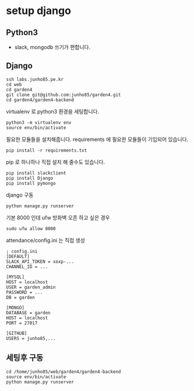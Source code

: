 # setup django

## Python3
* slack, mongodb 쓰기가 편합니다.

## Django
```
ssh labs.junho85.pe.kr
cd web
cd garden4
git clone git@github.com:junho85/garden4.git
cd garden4/garden4-backend
```

virtualenv 로 python3 환경을 세팅합니다.
```
python3 -m virtualenv env
source env/bin/activate
```

필요한 모듈들을 설치해줍니다. requirements 에 필요한 모듈들이 기입되어 있습니다.
```
pip install -r requirements.txt
```

pip 로 하나하나 직접 설치 해 줄수도 있습니다.
```
pip install slackclient
pip install Django
pip install pymongo
```

django 구동
```
python manage.py runserver
```

기본 8000 인데 ufw 방화벽 오픈 하고 싶은 경우
```
sudo ufw allow 8000
```

attendance/config.ini 는 직접 생성
```
; config.ini
[DEFAULT]
SLACK_API_TOKEN = xoxp-...
CHANNEL_ID = ...

[MYSQL]
HOST = localhost
USER = garden_admin
PASSWORD = ...
DB = garden

[MONGO]
DATABASE = garden
HOST = localhost
PORT = 27017

[GITHUB]
USERS = junho85,...
```


## 세팅후 구동
```
cd /home/junho85/web/garden4/garden4-backend
source env/bin/activate
python manage.py runserver
```
